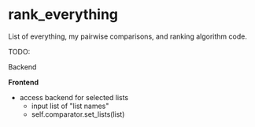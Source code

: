 # rank_everything
List of everything, my pairwise comparisons, and ranking algorithm code.

TODO:

Backend
    
**Frontend**
* access backend for selected lists
    * input list of "list names"
    * self.comparator.set_lists(list)
    
